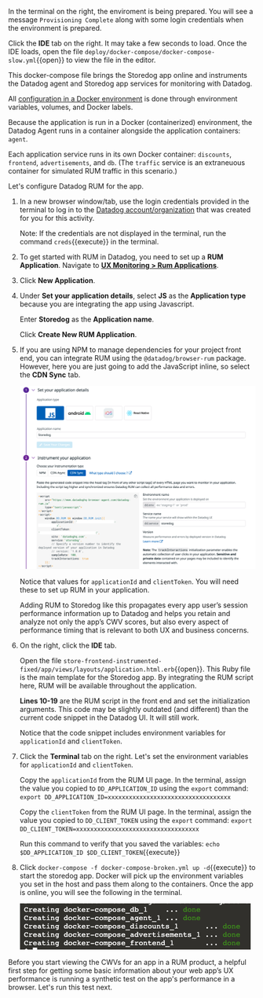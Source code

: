 In the terminal on the right, the enviroment is being prepared. You will see a message `Provisioning Complete` along with some login credentials when the environment is prepared.

Click the **IDE** tab on the right. It may take a few seconds to load. Once the IDE loads, open the file `deploy/docker-compose/docker-compose-slow.yml`{{open}} to view the file in the editor. 

This docker-compose file brings the Storedog app online and instruments the Datadog agent and Storedog app services for monitoring with Datadog. 
     
All <a href="https://docs.datadoghq.com/agent/docker/?tab=standard" target="_blank">configuration in a Docker environment</a> is done through environment variables, volumes, and Docker labels.

Because the application is run in a Docker (containerized) environment, the Datadog Agent runs in a container alongside the application containers: `agent`. 
     
Each application service runs in its own Docker container: `discounts`, `frontend`, `advertisements`, and `db`. (The `traffic` service is an extraneuous container for simulated RUM traffic in this scenario.)

Let's configure Datadog RUM for the app.

1. In a new browser window/tab, use the login credentials provided in the terminal to log in to the <a href="https://app.datadoghq.com/account/login" target="_datadog">Datadog account/organization</a> that was created for you for this activity.

    Note: If the credentials are not displayed in the terminal, run the command `creds`{{execute}} in the terminal.

2. To get started with RUM in Datadog, you need to set up a **RUM Application**. Navigate to <a href="https://app.datadoghq.com/rum/list" target="_datadog">**UX Monitoring > Rum Applications**</a>.

3. Click **New Application**.

4. Under **Set your application details**, select **JS** as the **Application type** because you are integrating the app using Javascript.

    Enter **Storedog** as the **Application name**.

    Click **Create New RUM Application**.

5. If you are using NPM to manage dependencies for your project front end, you can integrate RUM using the `@datadog/browser-rum` package. However, here you are just going to add the JavaScript inline, so select the **CDN Sync** tab.

    ![cdnsync](assets/cdnsync.png)

    Notice that values for `applicationId` and `clientToken`. You will need these to set up RUM in your application.
    
    Adding RUM to Storedog like this propagates every app user’s session performance information up to Datadog and helps you retain and analyze not only the app’s CWV scores, but also every aspect of performance timing that is relevant to both UX and business concerns.

6. On the right, click the **IDE** tab.  

    Open the file `store-frontend-instrumented-fixed/app/views/layouts/application.html.erb`{{open}}. This Ruby file is the main template for the Storedog app. By integrating the RUM script here, RUM will be available throughout the application.

    **Lines 10-19** are the RUM script in the front end and set the initialization arguments. This code may be slightly outdated (and different) than the current code snippet in the Datadog UI. It will still work.

    Notice that the code snippet includes environment variables for `applicationId` and `clientToken`.

7. Click the **Terminal** tab on the right. Let's set the environment variables for `applicationId` and `clientToken`.
    
    Copy the `applicationId` from the RUM UI page. In the terminal, assign the value you copied to `DD_APPLICATION_ID` using the `export` command: `export DD_APPLICATION_ID=xxxxxxxxxxxxxxxxxxxxxxxxxxxxxxxxxxx`

    Copy the `clientToken` from the RUM UI page. In the terminal, assign the value you copied to `DD_CLIENT_TOKEN` using the `export` command: `export DD_CLIENT_TOKEN=xxxxxxxxxxxxxxxxxxxxxxxxxxxxxxxxxxx`
    
    Run this command to verify that you saved the variables: `echo $DD_APPLICATION_ID $DD_CLIENT_TOKEN`{{execute}}

8. Click `docker-compose -f docker-compose-broken.yml up -d`{{execute}} to start the storedog app. Docker will pick up the environment variables you set in the host and pass them along to the containers. Once the app is online, you will see the following in the terminal.

    ![docker-compose-up](assets/docker-compose-up.png)

Before you start viewing the CWVs for an app in a RUM product, a helpful first step for getting some basic information about your web app’s UX performance is running a synthetic test on the app's performance in a browser. Let's run this test next.